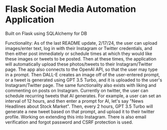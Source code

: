 # Flask Social Media Automation Application
Built on Flask using SQLAlchemy for DB

Functionality: 
As of the last README update, 2/17/24, the user can upload images/enter text, log in with their Instagram or Twitter credentials, and then either post immediately or schedule times at which they would like these images or tweets to be posted. Then at these times, the application will automatically upload these photos/tweets to their Instagram/Twitter page. The app also connects to the OpenAI API, so that the user may type in a prompt. Then DALL-E creates an image off of the user-entered prompt, or a tweet is generated using GPT 3.5 Turbo, and it is uploaded to the user's Instagram/Twitter page. The same functionality also exists with liking and commenting on posts on Instagram. Currently on twitter, the user can schedule recurring tweets that AI generates. For example, a user can set an interval of 12 hours, and then enter a prompt for AI, let's say "News Headlines about Stock Market". Then, every 2 hours, GPT 3.5 Turbo will generate a new tweet based on that prompt, and upload it to their twitter profile. Working on extending this into Instagram. There is also email verification and forgot password and CSRF protection is used. 

